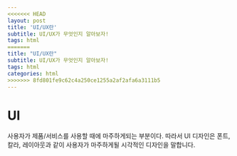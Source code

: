 ```yaml
---
<<<<<<< HEAD
layout: post
title: 'UI/UX란'
subtitle: UI/UX가 무엇인지 알아보자!
tags: html
=======
title: "UI/UX란"
subtitle: UI/UX가 무엇인지 알아보자!
tags: html
categories: html
>>>>>>> 8fd801fe9c62c4a250ce1255a2af2afa6a3111b5
---
```


# UI

사용자가 제품/서비스를 사용할 때에 마주하게되는 부분이다.
따라서 UI 디자인은 폰트, 칼라, 레이아웃과 같이 사용자가 마주하게될 시각적인 디자인을 말합니다.
